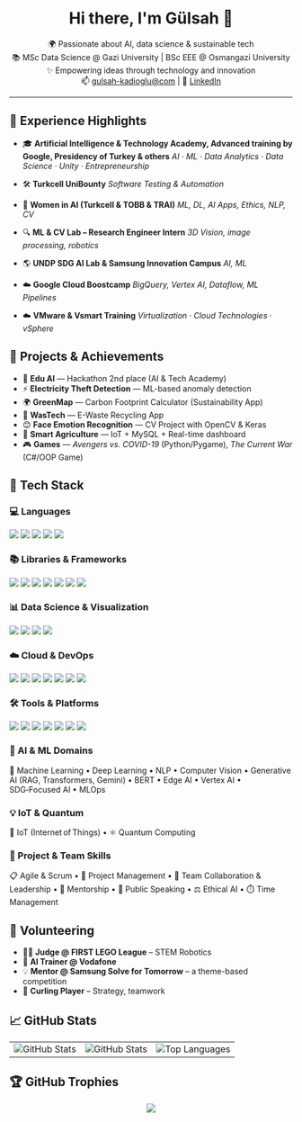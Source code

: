 <h1 align="center">Hi there, I'm Gülsah 👋</h1>

<p align="center">
🌍 Passionate about AI, data science & sustainable tech <br>
📚 MSc Data Science @ Gazi University | BSc EEE @ Osmangazi University <br>
✨ Empowering ideas through technology and innovation <br>
📫 <a href="mailto:gulsah-kadioglu@com">gulsah-kadioglu@com</a> | 
🔗 <a href="https://www.linkedin.com/in/gulsahkadioglu/">LinkedIn</a>
</p>

---

## 💼 Experience Highlights

- 🎓 **Artificial Intelligence & Technology Academy, Advanced training by Google, Presidency of Turkey & others**  *AI · ML · Data Analytics · Data Science · Unity · Entrepreneurship*  

- 🛠️ **Turkcell UniBounty**  *Software Testing & Automation*

- 🤖 **Women in AI (Turkcell & TOBB & TRAI)**  *ML, DL, AI Apps, Ethics, NLP, CV*   
  
- 🔍 **ML & CV Lab – Research Engineer Intern**  *3D Vision, image processing, robotics*

- 🌎 **UNDP SDG AI Lab & Samsung Innovation Campus**  *AI, ML*

- ☁️ **Google Cloud Boostcamp**  *BigQuery, Vertex AI, Dataflow, ML Pipelines*

- ☁️ **VMware & Vsmart Training**  *Virtualization · Cloud Technologies · vSphere*

##

## 🚀 Projects & Achievements

- 🥈 **Edu AI**  —  Hackathon 2nd place (AI & Tech Academy)  
- ⚡ **Electricity Theft Detection**  —  ML-based anomaly detection  
- 🌍 **GreenMap**  —  Carbon Footprint Calculator (Sustainability App)  
- 📱 **WasTech**  —  E-Waste Recycling App  
- 😊 **Face Emotion Recognition**  —  CV Project with OpenCV & Keras  
- 🌾 **Smart Agriculture**  —  IoT + MySQL + Real-time dashboard  
- 🎮 **Games**  —  *Avengers vs. COVID-19* (Python/Pygame), *The Current War* (C#/OOP Game)

##

## 🧠 Tech Stack

### 💻 Languages  
<p align="left">
  <img src="https://img.shields.io/badge/-Python-3776AB?style=flat&logo=python&logoColor=white" />
  <img src="https://img.shields.io/badge/-C-00599C?style=flat&logo=c&logoColor=white" />
  <img src="https://img.shields.io/badge/-C%23-239120?style=flat&logo=csharp&logoColor=white" />
  <img src="https://img.shields.io/badge/-MATLAB-0076A8?style=flat&logo=Mathworks&logoColor=white" />
  <img src="https://img.shields.io/badge/-SQL-4479A1?style=flat&logo=mysql&logoColor=white" />
</p>

### 📚 Libraries & Frameworks  
<p align="left">
  <img src="https://img.shields.io/badge/-TensorFlow-FF6F00?style=flat&logo=tensorflow&logoColor=white" />
  <img src="https://img.shields.io/badge/-Keras-D00000?style=flat&logo=keras&logoColor=white" />
  <img src="https://img.shields.io/badge/-PyTorch-EE4C2C?style=flat&logo=pytorch&logoColor=white" />
  <img src="https://img.shields.io/badge/-Scikit--Learn-F7931E?style=flat&logo=scikit-learn&logoColor=white" />
  <img src="https://img.shields.io/badge/-HuggingFace-FCC624?style=flat&logo=huggingface&logoColor=black" />
  <img src="https://img.shields.io/badge/-OpenCV-5C3EE8?style=flat&logo=opencv&logoColor=white" />
  <img src="https://img.shields.io/badge/-FastAPI-009688?style=flat&logo=fastapi&logoColor=white" />
</p>

### 📊 Data Science & Visualization  
<p align="left">
  <img src="https://img.shields.io/badge/-Pandas-150458?style=flat&logo=pandas&logoColor=white" />
  <img src="https://img.shields.io/badge/-NumPy-013243?style=flat&logo=numpy&logoColor=white" />
  <img src="https://img.shields.io/badge/-Matplotlib-11557C?style=flat&logo=matplotlib&logoColor=white" />
  <img src="https://img.shields.io/badge/-Seaborn-3776AB?style=flat&logo=python&logoColor=white" />
</p>

### ☁️ Cloud & DevOps  
<p align="left">
  <img src="https://img.shields.io/badge/-Google%20Cloud-4285F4?style=flat&logo=googlecloud&logoColor=white" />
  <img src="https://img.shields.io/badge/-AWS-232F3E?style=flat&logo=amazonaws&logoColor=white" />
  <img src="https://img.shields.io/badge/-Azure-0078D4?style=flat&logo=microsoftazure&logoColor=white" />
  <img src="https://img.shields.io/badge/-VMware-607078?style=flat&logo=vmware&logoColor=white" />
  <img src="https://img.shields.io/badge/-BigQuery-669DF6?style=flat&logo=googlecloud&logoColor=white" />
  <img src="https://img.shields.io/badge/-Vertex%20AI-2E86C1?style=flat&logo=googlecloud&logoColor=white" />
  <img src="https://img.shields.io/badge/-Docker-2496ED?style=flat&logo=docker&logoColor=white" />
</p>

### 🛠️ Tools & Platforms  
<p align="left">
  <img src="https://img.shields.io/badge/-Jupyter-F37626?style=flat&logo=jupyter&logoColor=white" />
  <img src="https://img.shields.io/badge/-Google%20Colab-F9AB00?style=flat&logo=googlecolab&logoColor=black" />
  <img src="https://img.shields.io/badge/-MySQL-4479A1?style=flat&logo=mysql&logoColor=white" />
  <img src="https://img.shields.io/badge/-Unity-000000?style=flat&logo=unity&logoColor=white" />
  <img src="https://img.shields.io/badge/-Git-F05032?style=flat&logo=git&logoColor=white" />
  <img src="https://img.shields.io/badge/-Linux-FCC624?style=flat&logo=linux&logoColor=black" />
  <img src="https://img.shields.io/badge/-Visual%20Studio%20Code-007ACC?style=flat&logo=visualstudiocode&logoColor=white" />
</p>

### 🤖 AI & ML Domains  
<p align="left">
  🧠 Machine Learning • Deep Learning • NLP • Computer Vision • Generative AI (RAG, Transformers, Gemini) • BERT • Edge AI • Vertex AI • SDG‑Focused AI • MLOps
</p>

### 💡 IoT & Quantum  
<p align="left">
  📶 IoT (Internet of Things) • ⚛️ Quantum Computing
</p>

### 🎯 Project & Team Skills  
<p align="left">
  📋 Agile & Scrum • 📝 Project Management • 👥 Team Collaboration & Leadership •  
  🧭 Mentorship • 📣 Public Speaking • ⚖️ Ethical AI • ⏱️ Time Management
</p>

##

## 🌱 Volunteering

- 👩‍⚖️ **Judge @ FIRST LEGO League** – STEM Robotics  
- 🧠 **AI Trainer @ Vodafone**  
- 💡 **Mentor @ Samsung Solve for Tomorrow** – a theme-based competition
- 🥌 **Curling Player** – Strategy, teamwork

##

## 📈 GitHub Stats

<p align="center">
  <table>
    <tr>
      <td><img src="https://github-readme-stats.vercel.app/api?username=GulsahKadioglu&show_icons=true&theme=default&count_private=true" alt="GitHub Stats"/></td>
      <td><img src="https://github-readme-streak-stats.herokuapp.com/?user=GulsahKadioglu&theme=default&hide_border=true" alt="GitHub Stats"/></td>
      <td><img src="https://github-readme-stats.vercel.app/api/top-langs/?username=GulsahKadioglu&layout=compact&theme=default" alt="Top Languages"/></td>
    </tr>
  </table>
</p>

##

## 🏆 GitHub Trophies

<p align="center">
  <img src="https://github-profile-trophy.vercel.app/?username=GulsahKadioglu&theme=darkhub&no-bg=false&margin-w=5" />
</p>

##
